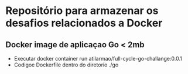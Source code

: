 # Repositório para armazenar os desafios relacionados a Docker

## Docker image de aplicaçao Go < 2mb
- Executar docker container run atilarmao/full-cycle-go-challange:0.0.1
- Codigoe Dockerfile dentro do diretorio ./go

## 